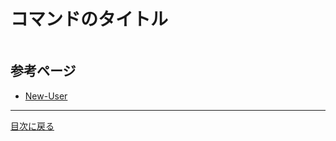 # コマンドのタイトル



```PowerShell

```

## 参考ページ
* [New-User](https://doc.sitecorepowershell.com/appendix/security/new-user)

---
[目次に戻る](../)